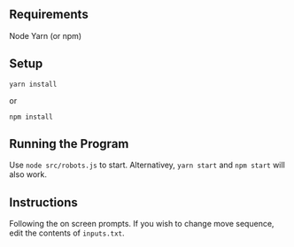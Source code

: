## Requirements

Node 
Yarn (or npm)

## Setup

`yarn install`

or 

`npm install` 

## Running the Program

Use `node src/robots.js` to start. Alternativey, `yarn start` and `npm start` will also work.

## Instructions

Following the on screen prompts. If you wish to change move sequence, edit the contents of `inputs.txt`.

